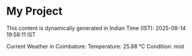 # My Project

This content is dynamically generated in Indian Time (IST): 2025-08-14 19:58:11 IST


Current Weather in Coimbatore:
Temperature: 25.88 °C
Condition: mist
